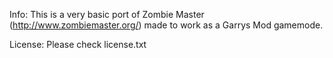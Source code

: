 Info:
This is a very basic port of Zombie Master (http://www.zombiemaster.org/) made to work as a Garrys Mod gamemode.

License:
Please check license.txt